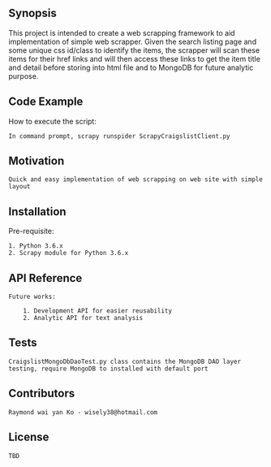 ## Synopsis

This project is intended to create a web scrapping framework to aid implementation of simple web scrapper.  Given the search listing page and some unique css id/class to identify the items, the scrapper will scan these items for their href links and will then access these links to get the item title and detail before storing into html file and to MongoDB for future analytic purpose.

## Code Example

How to execute the script:
	
	In command prompt, scrapy runspider ScrapyCraigslistClient.py

## Motivation

	Quick and easy implementation of web scrapping on web site with simple layout

## Installation

Pre-requisite:

	1. Python 3.6.x
	2. Scrapy module for Python 3.6.x	

## API Reference

	Future works:
		
		1. Development API for easier reusability 
		2. Analytic API for text analysis

## Tests

	CraigslistMongoDbDaoTest.py class contains the MongoDB DAO layer testing, require MongoDB to installed with default port

## Contributors

	Raymond wai yan Ko - wisely38@hotmail.com

## License

	TBD
